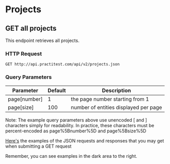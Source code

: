 # Projects

## GET all projects

This endpoint retrieves all projects.

### HTTP Request

`GET http://api.practitest.com/api/v2/projects.json`

### Query Parameters

Parameter | Default | Description
--------- | ------- | -----------
page[number] | 1 | the page number starting from 1
page[size] | 100 | number of entities displayed per page

Note: The example query parameters above use unencoded [ and ] characters simply for readability. In practice, these characters must be percent-encoded as page%5Bnumber%5D and page%5Bsize%5D

[Here's](#authentication) the examples of the JSON requests and responses that you may get when submitting a GET request

Remember, you can see examples in the dark area to the right.
